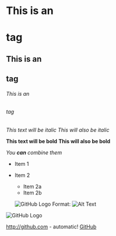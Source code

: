 # This is an <h1> tag
## This is an <h2> tag
###### This is an <h6> tag




*This text will be italic*
_This will also be italic_




**This text will be bold**
__This will also be bold__




_You **can** combine them_




* Item 1
* Item 2
  * Item 2a
  * Item 2b
  
  
  
  ![GitHub Logo](/images/logo.png)
Format: ![Alt Text](url)
  


![GitHub Logo](/images/logo.png)



http://github.com - automatic!
[GitHub](http://github.com)
